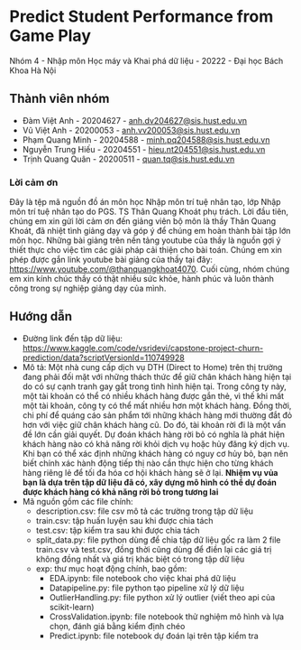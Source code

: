 # Predict Student Performance from Game Play
Nhóm 4 - Nhập môn Học máy và Khai phá dữ liệu - 20222 - Đại học Bách Khoa Hà Nội
## Thành viên nhóm
* Đàm Việt Anh - 20204627 - anh.dv204627@sis.hust.edu.vn
* Vũ Việt Anh - 20200053 - anh.vv200053@sis.hust.edu.vn
* Phạm Quang Minh - 20204588 - minh.pq204588@sis.hust.edu.vn
* Nguyễn Trung Hiếu - 20204551 - hieu.nt204551@sis.hust.edu.vn
* Trịnh Quang Quân - 20200511 - quan.tq@sis.hust.edu.vn
### Lời cảm ơn
  Đây là tệp mã nguồn đồ án môn học Nhập môn trí tuệ nhân tạo, lớp Nhập môn trí tuệ nhân tạo do PGS. TS Thân Quang Khoát phụ trách. Lời đầu tiên, chúng em xin gửi lời cảm ơn đến giảng viên bộ môn là thầy Thân Quang Khoát, đã nhiệt tình giảng dạy và góp ý để chúng em hoàn thành bài tập lớn môn học. Những bài giảng trên nền tảng youtube của thầy là nguồn gợi ý thiết thực cho việc tìm các giải pháp cải thiện cho bài toán. Chúng em xin phép được gắn link youtube bài giảng của thầy tại đây: https://www.youtube.com/@thanquangkhoat4070. Cuối cùng, nhóm chúng em xin kính chúc thầy có thật nhiều sức khỏe, hành phúc và luôn thành công trong sự nghiệp giảng dạy của mình.
## Hướng dẫn 
* Đường link đến tập dữ liệu: https://www.kaggle.com/code/vsridevi/capstone-project-churn-prediction/data?scriptVersionId=110749928
* Mô tả:
  Một nhà cung cấp dịch vụ DTH (Direct to Home) trên thị trường đang phải đối mặt với những thách thức để giữ chân khách hàng hiện tại do có sự cạnh tranh gay gắt trong tình hình hiện tại. Trong công ty này, một tài khoản có thể có nhiều khách hàng được gắn thẻ, vì thế khi mất một tài khoản, công ty có thể mất nhiều hơn một khách hàng. Đồng thời, chi phí để quáng cáo sản phẩm tới những khách hàng mới thường đắt đỏ hơn với việc giữ chân khách hàng cũ. Do đó, tài khoản rời đi là một vấn đề lớn cần giải quyết. Dự đoán khách hàng rời bỏ có nghĩa là phát hiện khách hàng nào có khả năng rời khỏi dịch vụ hoặc hủy đăng ký dịch vụ. Khi bạn có thể xác định những khách hàng có nguy cơ hủy bỏ, bạn nên biết chính xác hành động tiếp thị nào cần thực hiện cho từng khách hàng riêng lẻ để tối đa hóa cơ hội khách hàng sẽ ở lại.
 <b>Nhiệm vụ vủa bạn là dựa trên tập dữ liệu đã có, xây dựng mô hình có thể dự đoán được khách hàng có khả năng rời bỏ trong tương lai</b>
* Mã nguồn gồm các file chính:
  - description.csv: file csv mô tả các trường trong tập dữ liệu
  - train.csv: tập huấn luyện sau khi được chia tách 
  - test.csv: tập kiểm tra sau khi được chia tách
  - split_data.py: file python dùng để chia tập dữ liệu gốc ra làm 2 file train.csv và test.csv, đồng thời cũng dùng để điền lại các giá trị không đồng nhất và giá trị khác biệt có trong tập dữ liệu
  - exp: thư mục hoạt động chính, bao gồm:
    - EDA.ipynb: file notebook cho việc khai phá dữ liệu
    - Datapipeline.py: file python tạo pipeline xử lý dữ liệu
    - OutlierHandling.py: file python xử lý outlier (viết theo api của scikit-learn)
    - CrossValidation.ipynb: file notebook thử nghiệm mô hình và lựa chọn, đánh giá bằng kiểm định chéo
    - Predict.ipynb: file notebook dự đoán lại trên tập kiểm tra
